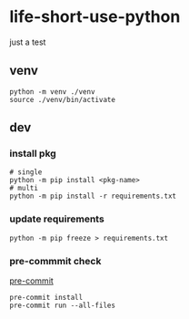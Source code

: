 # life-short-use-python

just a test

## venv
```shell
python -m venv ./venv
source ./venv/bin/activate
```

## dev
### install pkg
```shell
# single
python -m pip install <pkg-name>
# multi
python -m pip install -r requirements.txt
````

### update requirements
```shell
python -m pip freeze > requirements.txt
```

### pre-commmit check
[pre-commit](https://pre-commit.com/#install )
```shell
pre-commit install
pre-commit run --all-files
```

